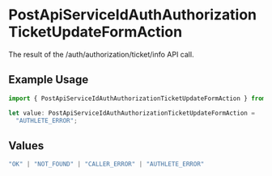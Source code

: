 # PostApiServiceIdAuthAuthorizationTicketUpdateFormAction

The result of the /auth/authorization/ticket/info API call.

## Example Usage

```typescript
import { PostApiServiceIdAuthAuthorizationTicketUpdateFormAction } from "authlete-2/models/operations";

let value: PostApiServiceIdAuthAuthorizationTicketUpdateFormAction =
  "AUTHLETE_ERROR";
```

## Values

```typescript
"OK" | "NOT_FOUND" | "CALLER_ERROR" | "AUTHLETE_ERROR"
```